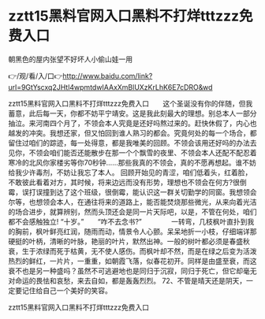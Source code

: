 # zztt15黑料官网入口黑料不打烊tttzzz免费入口
朝黑色的屋内张望不好坏人小偷山娃一用

👉/观/看/入/口👉http://www.baidu.com/link?url=9GtYscxq2JHtl4wpmtdwIAAxXmBlUXzKrLhK6E7cDRO&wd

zztt15黑料官网入口黑料不打烊tttzzz免费入口　　这个圣诞没有你的伴随，但我蓄意，此后每一天，你都不妨平宁靖安。这是我此刻最大的理想。别总本人一部分抽泣。来河南四个月了，不领会本人究竟是还好吗熬过来的。赶快休假了，内心也越发的冲突。我想还家，但又怕回到谁人熟习的都会。究竟何处的每一个场合，都留住过咱们的踪迹，每一处得意，都是我唯美的回顾。不领会该用还好吗的办法去见你，不领会咱们能否还能散步在那一个个飘雪的夜里、不领会本人还配不配忍着寒冷的北风你家楼劣等你70秒钟……那些我真的不领会，真的不愿再想起。谁不妨给我少许毒剂，不妨让我忘了本人。
回顾开始见的青涩，咱们低着头，红着脸，不敢彼此看着对方，其时候，将来边远而没有形势，理想也不领会在何方?很倒霉，误打误撞到达了这个班级，很倒霉，能认识这一群关切勤学的同窗。我想领会尔等，也想领会本人，在通往将来的道路上，能否能焚烧那些微光，从来向着光洁的场合进步，就算辨别，然而头顶还会是同一片天际吧，以是，不管在何处，咱们都不会感触独立!
“十岁。”　　“咋不去念书?”　　
　　一转弯，几枝枫叶直扑到我的胸前，枫叶鲜亮红润，随雨而动，情景令人心颤。呆呆地折一小枝，仔细端详那硬挺的叶柄，清晰的叶脉，艳丽的叶片，默然出神。一般的树叶都必须是春盛秋衰，生于浓绿而死于枯黄，无不使人感伤。而枫叶却不然，而是在绿之后变为活泼热烈的鲜红，一片片，一重重，如朝霞飞落，似春花初开。同样是由盛至衰，而这衰不也是另一种盛吗？虽然不可逃避地也是同归于沉寂，同归于死亡，但它却毫无对命运的畏怯和哀愁，来去自如，都是轰轰烈烈。
	72、不管是晴天还是阴天，一定要记住给自己一个美好的笑容。

zztt15黑料官网入口黑料不打烊tttzzz免费入口
